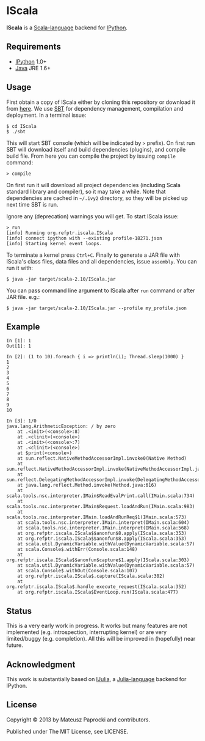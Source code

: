 # IScala

**IScala** is a [Scala-language](http://scala-lang.org) backend for [IPython](http://ipython.org).

## Requirements

* [IPython](http://ipython.org/ipython-doc/stable/install/install.html) 1.0+
* [Java](http://wwww.java.com) JRE 1.6+

## Usage

First obtain a copy of IScala either by cloning this repository or download it from
[here](https://github.com/mattpap/IScala/archive/master.zip). We use [SBT](http://www.scala-sbt.org/)
for dependency management, compilation and deployment. In a terminal issue:
```
$ cd IScala
$ ./sbt
```
This will start SBT console (which will be indicated by `>` prefix). On first run
SBT will download itself and build dependencies (plugins), and compile build file.
From here you can compile the project by issuing `compile` command:
```
> compile
```
On first run it will download all project dependencies (including Scala standard
library and compiler), so it may take a while. Note that dependencies are cached
in `~/.ivy2` directory, so they will be picked up next time SBT is run.

Ignore any (deprecation) warnings you will get. To start IScala issue:
```
> run
[info] Running org.refptr.iscala.IScala
[info] connect ipython with --existing profile-18271.json
[info] Starting kernel event loops.
```
To terminate a kernel press `Ctrl+C`. Finally to generate a JAR file with IScala's
class files, data files and all dependencies, issue `assembly`. You can run it with:
```
$ java -jar target/scala-2.10/IScala.jar
```
You can pass command line argument to IScala after `run` command or after JAR file. e.g.:
```
$ java -jar target/scala-2.10/IScala.jar --profile my_profile.json
```

## Example

```
In [1]: 1
Out[1]: 1

In [2]: (1 to 10).foreach { i => println(i); Thread.sleep(1000) }
1
2
3
4
5
6
7
8
9
10

In [3]: 1/0
java.lang.ArithmeticException: / by zero
	at .<init>(<console>:8)
	at .<clinit>(<console>)
	at .<init>(<console>:7)
	at .<clinit>(<console>)
	at $print(<console>)
	at sun.reflect.NativeMethodAccessorImpl.invoke0(Native Method)
	at sun.reflect.NativeMethodAccessorImpl.invoke(NativeMethodAccessorImpl.java:57)
	at sun.reflect.DelegatingMethodAccessorImpl.invoke(DelegatingMethodAccessorImpl.java:43)
	at java.lang.reflect.Method.invoke(Method.java:616)
	at scala.tools.nsc.interpreter.IMain$ReadEvalPrint.call(IMain.scala:734)
	at scala.tools.nsc.interpreter.IMain$Request.loadAndRun(IMain.scala:983)
	at scala.tools.nsc.interpreter.IMain.loadAndRunReq$1(IMain.scala:573)
	at scala.tools.nsc.interpreter.IMain.interpret(IMain.scala:604)
	at scala.tools.nsc.interpreter.IMain.interpret(IMain.scala:568)
	at org.refptr.iscala.IScala$$anonfun$8.apply(IScala.scala:353)
	at org.refptr.iscala.IScala$$anonfun$8.apply(IScala.scala:353)
	at scala.util.DynamicVariable.withValue(DynamicVariable.scala:57)
	at scala.Console$.withErr(Console.scala:148)
	at org.refptr.iscala.IScala$$anonfun$capture$1.apply(IScala.scala:303)
	at scala.util.DynamicVariable.withValue(DynamicVariable.scala:57)
	at scala.Console$.withOut(Console.scala:107)
	at org.refptr.iscala.IScala$.capture(IScala.scala:302)
	at org.refptr.iscala.IScala$.handle_execute_request(IScala.scala:352)
	at org.refptr.iscala.IScala$EventLoop.run(IScala.scala:477)
```

## Status

This is a very early work in progress. It works but many features are not implemented
(e.g. introspection, interrupting kernel) or are very limited/buggy (e.g. completion).
All this will be improved in (hopefully) near future.

## Acknowledgment

This work is substantially based on [IJulia](https://github.com/JuliaLang/IJulia.jl),
a [Julia-language](http://julialang.org/) backend for IPython.

## License

Copyright &copy; 2013 by Mateusz Paprocki and contributors.

Published under The MIT License, see LICENSE.
